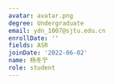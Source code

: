 ```yaml
---
avatar: avatar.png
degree: Undergraduate
email: ydn_1007@sjtu.edu.cn
enrollDate: ''
fields: ASR
joinDate: '2022-06-02'
name: 杨冬宁
role: student
---
```


